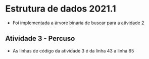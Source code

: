 # Estrutura de dados 2021.1
- Foi implementada a árvore binária de buscar para a atividade 2

## Atividade 3 - Percuso
- As linhas de código da atividade 3 é da linha 43 a linha 65
